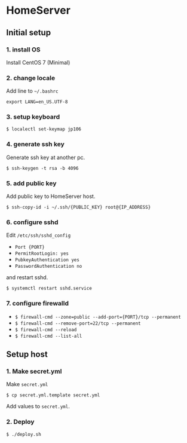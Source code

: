 # HomeServer

## Initial setup

### 1. install OS

Install CentOS 7 (Minimal)

### 2. change locale

Add line to `~/.bashrc`

    export LANG=en_US.UTF-8

### 3. setup keyboard

`$ localectl set-keymap jp106`

### 4. generate ssh key

Generate ssh key at another pc.

`$ ssh-keygen -t rsa -b 4096`

### 5. add public key

Add public key to HomeServer host.

`$ ssh-copy-id -i ~/.ssh/{PUBLIC_KEY} root@{IP_ADDRESS}`

### 6. configure sshd

Edit `/etc/ssh/sshd_config`

- `Port {PORT}`
- `PermitRootLogin: yes`
- `PubkeyAuthentication yes`
- `PasswordAuthentication no`

and restart sshd.

`$ systemctl restart sshd.service`

### 7. configure firewalld

- `$ firewall-cmd --zone=public --add-port={PORT}/tcp --permanent`
- `$ firewall-cmd --remove-port=22/tcp --permanent`
- `$ firewall-cmd --reload`
- `$ firewall-cmd --list-all`

## Setup host

### 1. Make secret.yml

Make `secret.yml`

`$ cp secret.yml.template secret.yml`

Add values to `secret.yml`.

### 2. Deploy

`$ ./deploy.sh`
